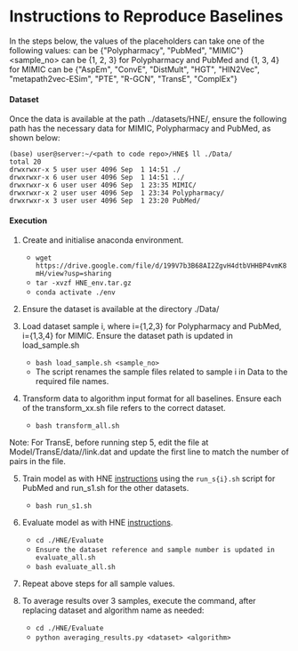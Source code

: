 # Instructions to Reproduce Baselines

In the steps below, the values of the placeholders can take one of the following values:
<dataset> can be {"Polypharmacy", "PubMed", "MIMIC"}
<sample_no> can be {1, 2, 3} for Polypharmacy and PubMed and {1, 3, 4} for MIMIC
<algorithm> can be {"AspEm", "ConvE", "DistMult", "HGT", "HIN2Vec", "metapath2vec-ESim", "PTE", "R-GCN", "TransE", "ComplEx"}

#### Dataset

Once the data is available at the path ../datasets/HNE/, ensure the following path has the necessary data for MIMIC, Polypharmacy and PubMed, as shown below:

```
(base) user@server:~/<path to code repo>/HNE$ ll ./Data/
total 20
drwxrwxr-x 5 user user 4096 Sep  1 14:51 ./
drwxrwxr-x 6 user user 4096 Sep  1 14:51 ../
drwxrwxr-x 6 user user 4096 Sep  1 23:35 MIMIC/
drwxrwxr-x 2 user user 4096 Sep  1 23:34 Polypharmacy/
drwxrwxr-x 3 user user 4096 Sep  1 23:20 PubMed/
```


#### Execution

1. Create and initialise anaconda environment.
    - `wget https://drive.google.com/file/d/199V7b3B68AI2ZgvH4dtbVHHBP4vmK8mH/view?usp=sharing`
    - `tar -xvzf HNE_env.tar.gz`
    - `conda activate ./env`

2. Ensure the dataset is available at the directory ./Data/
 
3. Load dataset sample i, where i={1,2,3} for Polypharmacy and PubMed, i={1,3,4} for MIMIC. Ensure the dataset path is updated in load_sample.sh
    - `bash load_sample.sh <sample_no>`
    - The script renames the sample files related to sample i in Data to the required file names.

4. Transform data to algorithm input format for all baselines. Ensure each of the transform_xx.sh file refers to the correct dataset.
    - `bash transform_all.sh`

Note: For TransE, before running step 5, edit the file at Model/TransE/data/<dataset>/link.dat and update the first line to match the number of pairs in the file.

5. Train model as with HNE [instructions](https://github.com/yangji9181/HNE/tree/0966fbb521652e1cba7a57b5b29bf81d17fec380/Model/AspEm) using the `run_s{i}.sh` script for PubMed and run_s1.sh for the other datasets.
    - `bash run_s1.sh`

6. Evaluate model as with HNE [instructions](https://github.com/yangji9181/HNE/tree/0966fbb521652e1cba7a57b5b29bf81d17fec380/Evaluate).
    - `cd ./HNE/Evaluate`
    - `Ensure the dataset reference and sample number is updated in evaluate_all.sh`
    - `bash evaluate_all.sh`

7. Repeat above steps for all sample values.

8. To average results over 3 samples, execute the command, after replacing dataset and algorithm name as needed:
    - `cd ./HNE/Evaluate`
    - `python averaging_results.py <dataset> <algorithm>`
